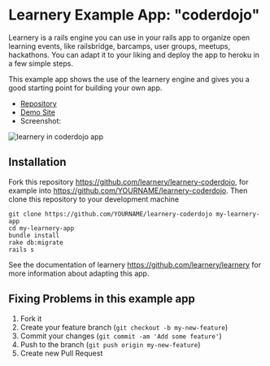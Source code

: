 # Learnery Example App: "coderdojo"

Learnery is a rails engine you can use in your rails app to organize open learning events, like railsbridge, barcamps, user groups, meetups, hackathons. You can adapt it to your liking and deploy the app to heroku in a few simple steps.

This example app shows the use of the learnery engine and
gives you a good starting point for building your own app.

* [Repository](https://github.com/learnery/learnery-coderdojo)
* [Demo Site](http://learnery-staging-coderdojo.herokuapp.com/)
* Screenshot: 

![learnery in coderdojo app](http://learnery.github.io/images/screenshot-3.png)

## Installation

Fork this repository https://github.com/learnery/learnery-coderdojo, for example
into https://github.com/YOURNAME/learnery-coderdojo.  Then clone this repository
to your development machine

    git clone https://github.com/YOURNAME/learnery-coderdojo my-learnery-app
    cd my-learnery-app
    bundle install
    rake db:migrate
    rails s

See the documentation of learnery 
https://github.com/learnery/learnery
for more information about adapting this app.


## Fixing Problems in this example app

1. Fork it
2. Create your feature branch (`git checkout -b my-new-feature`)
3. Commit your changes (`git commit -am 'Add some feature'`)
4. Push to the branch (`git push origin my-new-feature`)
5. Create new Pull Request
